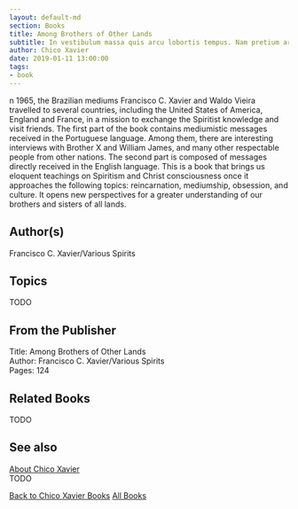 ```yaml
---
layout: default-md
section: Books
title: Among Brothers of Other Lands
subtitle: In vestibulum massa quis arcu lobortis tempus. Nam pretium arcu in odio vulputate luctus.
author: Chico Xavier
date: 2019-01-11 13:00:00
tags: 
- book
---
```


n 1965, the Brazilian mediums Francisco C. Xavier and Waldo Vieira travelled to several countries, including the United States of America, England and France, in a mission to exchange the Spiritist knowledge and visit friends. The first part of the book contains mediumistic messages received in the Portuguese language. Among them, there are interesting interviews with Brother X and William James, and many other respectable people from other nations. The second part is composed of messages directly received in the English language. This is a book that brings us eloquent teachings on Spiritism and Christ consciousness once it approaches the following topics: reincarnation, mediumship, obsession, and culture. It opens new perspectives for a greater understanding of our brothers and sisters of all lands.

## Author(s)
Francisco C. Xavier/Various Spirits 

## Topics
TODO

## From the Publisher
Title: Among Brothers of Other Lands  
Author: Francisco C. Xavier/Various Spirits  
Pages: 124  

## Related Books
TODO

## See also
[About Chico Xavier](/profile/chico-xavier)  
TODO


<a href="/books/chico-xavier" class="button">Back to Chico Xavier Books</a>
<a href="/books" class="button">All Books</a>

